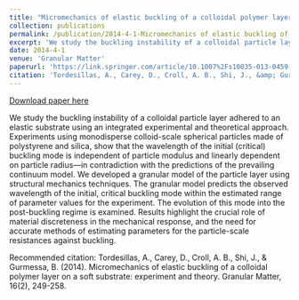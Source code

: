 ```yaml
---
title: "Micromechanics of elastic buckling of a colloidal polymer layer on a soft substrate: experiment and theory"
collection: publications
permalink: /publication/2014-4-1-Micromechanics of elastic buckling of a colloidal polymer layer on a soft substrate: experiment and theory
excerpt: 'We study the buckling instability of a colloidal particle layer adhered to an elastic substrate using an integrated experimental and theoretical approach. Experiments using monodisperse colloid-scale spherical particles made of polystyrene and silica, show that the wavelength of the initial (critical) buckling mode is independent of particle modulus and linearly dependent on particle radius—in contradiction with the predictions of the prevailing continuum model. We developed a granular model of the particle layer using structural mechanics techniques. The granular model predicts the observed wavelength of the initial, critical buckling mode within the estimated range of parameter values for the experiment. The evolution of this mode into the post-buckling regime is examined. Results highlight the crucial role of material discreteness in the mechanical response, and the need for accurate methods of estimating parameters for the particle-scale resistances against buckling.'
date: 2014-4-1
venue: 'Granular Matter'
paperurl: 'https://link.springer.com/article/10.1007%2Fs10035-013-0459-z'
citation: 'Tordesillas, A., Carey, D., Croll, A. B., Shi, J., &amp; Gurmessa, B. (2014). Micromechanics of elastic buckling of a colloidal polymer layer on a soft substrate: experiment and theory. Granular Matter, 16(2), 249-258.'
---
```


<a href='https://link.springer.com/article/10.1007%2Fs10035-013-0459-z'>Download paper here</a>

We study the buckling instability of a colloidal particle layer adhered to an elastic substrate using an integrated experimental and theoretical approach. Experiments using monodisperse colloid-scale spherical particles made of polystyrene and silica, show that the wavelength of the initial (critical) buckling mode is independent of particle modulus and linearly dependent on particle radius—in contradiction with the predictions of the prevailing continuum model. We developed a granular model of the particle layer using structural mechanics techniques. The granular model predicts the observed wavelength of the initial, critical buckling mode within the estimated range of parameter values for the experiment. The evolution of this mode into the post-buckling regime is examined. Results highlight the crucial role of material discreteness in the mechanical response, and the need for accurate methods of estimating parameters for the particle-scale resistances against buckling.

Recommended citation: Tordesillas, A., Carey, D., Croll, A. B., Shi, J., & Gurmessa, B. (2014). Micromechanics of elastic buckling of a colloidal polymer layer on a soft substrate: experiment and theory. Granular Matter, 16(2), 249-258.